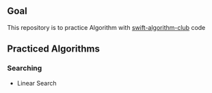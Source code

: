 ## Goal

This repository is to practice Algorithm with [swift-algorithm-club](https://github.com/raywenderlich/swift-algorithm-club) code 

## Practiced Algorithms

### Searching
* Linear Search
